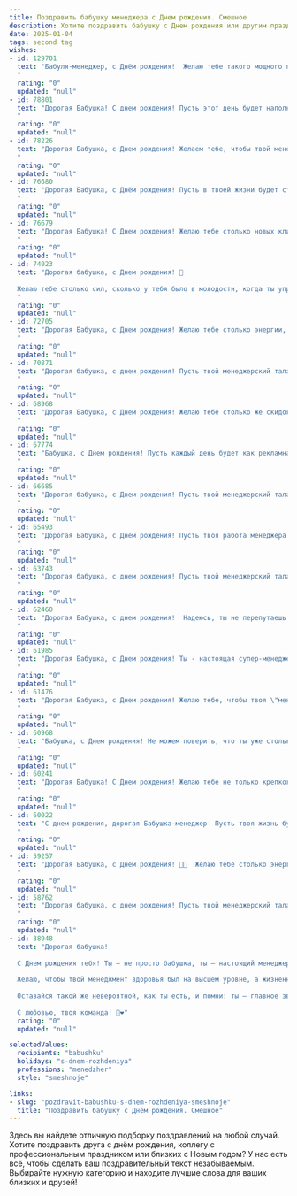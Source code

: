 ```yaml
---
title: Поздравить бабушку менеджера c Днем рождения. Смешное
description: Хотите поздравить бабушку c Днем рождения или другим праздником? Наш ИИ создаст незабываемое поздравление, а вы обязательно выделитесь среди других.  
date: 2025-01-04
tags: second tag
wishes:
- id: 129701
  text: "Бабуля-менеджер, с Днём рождения!  Желаю тебе такого мощного потока позитива, что все конкуренты обзавидуются и рассыплются в прах! Пусть твой жизненный план наполнится только приятными бонусами, а отпуск будет длиннее, чем годовой отчёт!  Здоровья тебе крепкого, как годовой бюджет успешной фирмы, и сил —  разгребать горы подарков от внуков!
  "
  rating: "0"
  updated: "null"
- id: 78801
  text: "Дорогая Бабушка! С днем рождения! Пусть этот день будет наполнен не только тортом и подарками, но и приятными сюрпризами, например, скидками на новые туфли! Ведь ты, как настоящий менеджер, всегда умеешь найти выгодные предложения! 😉🥂
  "
  rating: "0"
  updated: "null"
- id: 78226
  text: "Дорогая Бабушка, с Днем рождения! Желаем тебе, чтобы твой менеджерский талант проявился в полной мере - в умении управлять не только внуками, но и собственным возрастом! 😂🥳
  "
  rating: "0"
  updated: "null"
- id: 76680
  text: "Дорогая Бабушка, с Днём рождения! Пусть в твоей жизни будет столько же скидок, сколько тебе удается выторговать в супермаркете, а зарплата будет расти так же стремительно, как цены на бензин!
  "
  rating: "0"
  updated: "null"
- id: 76679
  text: "Дорогая Бабушка! С Днем рождения! Желаю тебе столько новых клиентов, сколько у тебя внуков, и чтобы все они приносили только радость и прибыль!
  "
  rating: "0"
  updated: "null"
- id: 74023
  text: "Дорогая бабушка, с Днем рождения! 🎉
  
  Желаю тебе столько сил, сколько у тебя было в молодости, когда ты управляла не только  домом, но и всей семьей, как настоящий менеджер. 😜  Пусть твой опыт и мудрость неисчерпаемы, а пенсионный счет всегда будет полным!  😂
  "
  rating: "0"
  updated: "null"
- id: 72705
  text: "Дорогая Бабушка, с Днем рождения! Желаю тебе столько энергии, сколько у твоих клиентов после удачных переговоров, и столько креатива, сколько у тебя идей для новых маркетинговых кампаний! Пусть твой жизненный график будет плотно забит только приятными встречами и нескучными событиями! 🎉🎂
  "
  rating: "0"
  updated: "null"
- id: 70871
  text: "Дорогая бабушка, с днем рождения! Пусть твой менеджерский талант и дальше покоряет сердца, а клиентов будет столько, что на каждого хватит пирожков! 🎂🎉
  "
  rating: "0"
  updated: "null"
- id: 68968
  text: "Дорогая Бабушка, с Днем рождения! Желаю тебе столько же скидок на продукты, сколько клиентов у тебя в офисе! Пусть твои нервы будут крепче, чем договор, который ты только что заключила, а жизнь будет ярче, чем презентация твоего нового проекта!
  "
  rating: "0"
  updated: "null"
- id: 67774
  text: "Бабушка, с Днем рождения! Пусть каждый день будет как рекламная акция \"два по цене одного\" - море счастья и в два раза больше любви! 🎉🎂🍾
  "
  rating: "0"
  updated: "null"
- id: 66685
  text: "Дорогая бабушка, с Днем рождения! Пусть твой менеджерский талант всегда будет востребован, даже если это только для того, чтобы организовать внуков на утреннюю зарядку! 🎉🎂
  "
  rating: "0"
  updated: "null"
- id: 65493
  text: "Дорогая Бабушка, с Днем рождения! Пусть твоя работа менеджера всегда приносит тебе удовольствие, а клиентов - только самых благодарных и платежеспособных! 😉🥂
  "
  rating: "0"
  updated: "null"
- id: 63743
  text: "Дорогая бабушка, с днем рождения! Пусть твой менеджерский талант процветает, а клиенты всегда будут в восторге от твоих \"продаж\" поцелуев и объятий! 🎉🎂
  "
  rating: "0"
  updated: "null"
- id: 62460
  text: "Дорогая Бабушка, с днем рождения!  Надеюсь, ты не перепутаешь этот день с очередным днём распродаж в любимом магазине, ведь сегодня твой день!  Желаю тебе столько же скидок на годы жизни, как в Black Friday,  и чтобы твой менеджерский талант всегда получал заслуженную премию - любовь и уважение близких!
  "
  rating: "0"
  updated: "null"
- id: 61985
  text: "Дорогая Бабушка, с Днем рождения! Ты - настоящая супер-менеджер, управляющая нашим семейством с не меньшим профессионализмом, чем в офисе. Желаем тебе, чтобы жизнь кипела, как на корпоративной вечеринке, чтобы тебя окружали только позитивные и благодарные \"клиенты\", а улыбка сиять ярче, чем твой бонус! 🎉
  "
  rating: "0"
  updated: "null"
- id: 61476
  text: "Дорогая Бабушка, с Днем рождения! Желаю тебе, чтобы твоя \"менеджерская жилка\" проявила себя в твоем возрасте только в том, чтобы управлять внуками и получать от этого удовольствие! 😜🎉
  "
  rating: "0"
  updated: "null"
- id: 60968
  text: "Бабушка, с Днем рождения! Не можем поверить, что ты уже столько лет менеджеришь эту огромную семью, но, честно говоря, у тебя это получается лучше, чем у любого директора крупной компании! 😂  Желаем тебе еще больше сил, креатива и, конечно же, скидок на все! 🎉
  "
  rating: "0"
  updated: "null"
- id: 60241
  text: "Дорогая Бабушка! С Днем рождения! Желаю тебе не только крепкого здоровья и бодрости, но и чтобы ты продолжала всех \"управлять\" с таким же энтузиазмом, как менеджером своей семьи! 😉  Пусть твоя жизнь будет полна ярких красок, а улыбка не сходит с лица, даже если ты снова влезла в \"дебри\" семейного бюджета! 🎉
  "
  rating: "0"
  updated: "null"
- id: 60022
  text: "С днем рождения, дорогая Бабушка-менеджер! Пусть твоя жизнь будет полна удачных сделок, а пенсия —  непрерывными бонусами! 🥳🎉🍾
  "
  rating: "0"
  updated: "null"
- id: 59257
  text: "Дорогая Бабушка, с Днем рождения! 🥳🎉  Желаю тебе столько энергии, сколько ты тратишь на поиски скидок в супермаркете. Пусть твоя жизнь будет такой же насыщенной сделками, как твой рабочий день! 😉  Будь здорова, счастлива и всегда помни, что ты - самая крутая менеджер в мире! 💪❤️
  "
  rating: "0"
  updated: "null"
- id: 58762
  text: "Дорогая бабушка, с днем рождения! Пусть твой менеджерский талант проявится в увеличении количества тортов на столе, а креативность - в новых рецептах праздничных блюд! Пусть твоя энергия не иссякнет, а только приумножится, как прибыль в успешной компании. С днем рождения, наша любимая бабуля-менеджер! 🎂🎉
  "
  rating: "0"
  updated: "null"
- id: 38948
  text: "Дорогая бабушка!
  
  С Днем рождения тебя! Ты — не просто бабушка, ты — настоящий менеджер по счастью нашей семьи! Каждый твой совет и улыбка — как важный бизнес-курс, который мы с удовольствием проходим с каждым годом!
  
  Желаю, чтобы твой менеджмент здоровья был на высшем уровне, а жизненный баланс всегда поддерживался чашечкой вкусного чая и кусочком торта! Пусть в твоем жизненном проекте никогда не будет дефицита радости и всегда хватает ресурсов для новых задумок!
  
  Оставайся такой же невероятной, как ты есть, и помни: ты — главное звено в нашей команде! С днем рождения, наша любимая капитанша!
  
  С любовью, твоя команда! 🎉❤️"
  rating: "0"
  updated: "null"

selectedValues:
  recipients: "babushku"
  holidays: "s-dnem-rozhdeniya"
  professions: "menedzher"
  style: "smeshnoje"

links:
- slug: "pozdravit-babushku-s-dnem-rozhdeniya-smeshnoje"
  title: "Поздравить бабушку c Днем рождения. Смешное"
---
```


Здесь вы найдете отличную подборку поздравлений на любой случай.
Хотите поздравить друга с днём рождения, коллегу с профессиональным праздником или близких с Новым годом? У нас есть всё, чтобы сделать ваш поздравительный текст незабываемым. Выбирайте нужную категорию и находите лучшие слова для ваших близких и друзей!
